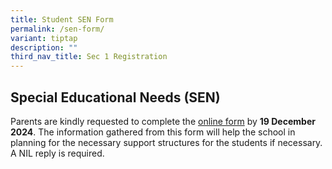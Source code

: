 ```yaml
---
title: Student SEN Form
permalink: /sen-form/
variant: tiptap
description: ""
third_nav_title: Sec 1 Registration
---
```

<h2>Special Educational Needs (SEN)</h2>
<p>Parents are kindly requested to complete the <a href="https://form.gov.sg/67049dd5626c43110defe635" rel="noopener nofollow" target="_blank">online form</a> by <strong>19 December 2024</strong>.
The information gathered from this form will help the school in planning
for the necessary support structures for the students if necessary. A NIL
reply is required.&nbsp;</p>